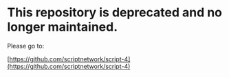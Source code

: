 # This repository is deprecated and no longer maintained.

Please go to: 

[https://github.com/scriptnetwork/script-4](https://github.com/scriptnetwork/script-4)
 
